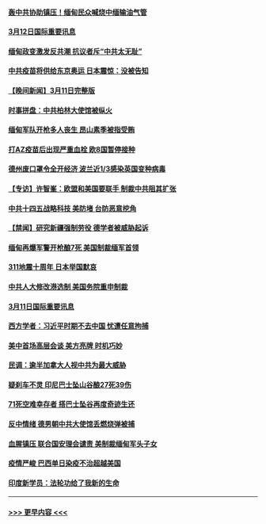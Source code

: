 #### [轰中共协助镇压！缅甸民众喊烧中缅输油气管](../pages/prog202/a103072179.md?t=03122151) 
#### [3月12日国际重要讯息](../pages/prog202/a103072171.md?t=03122151) 
#### [缅甸政变激发反共潮 抗议者斥“中共太无耻”](../pages/prog202/a103072130.md?t=03122151) 
#### [中共疫苗将供给东京奥运 日本震惊：没被告知](../pages/prog202/a103072084.md?t=03122151) 
#### [【晚间新闻】3月11日完整版](../pages/prog202/a103071990.md?t=03122151) 
#### [时事拼盘：中共柏林大使馆被纵火](../pages/prog202/a103071830.md?t=03122151) 
#### [缅甸军队开枪多人丧生 昂山素季被指受贿](../pages/prog202/a103071826.md?t=03122151) 
#### [打AZ疫苗后出现严重血栓 欧8国暂停接种](../pages/prog202/a103071623.md?t=03122151) 
#### [德州废口罩令全开经济 波兰近1/3感染英国变种病毒](../pages/prog202/a103071641.md?t=03122151) 
#### [【专访】许智峯：欧盟和美国要联手 制裁中共阻其扩张](../pages/prog202/a103071662.md?t=03122151) 
#### [中共十四五战略科技 美防堵 台防恶意挖角](../pages/prog202/a103071643.md?t=03122151) 
#### [【禁闻】研究新疆强制劳役 德学者被威胁起诉](../pages/prog202/a103071627.md?t=03122151) 
#### [缅甸再爆军警开枪酿7死 美国制裁缅军首领](../pages/prog202/a103071631.md?t=03122151) 
#### [311地震十周年 日本举国默哀](../pages/prog202/a103071595.md?t=03122151) 
#### [中共人大修改港选制 美国务院重申制裁](../pages/prog202/a103071569.md?t=03122151) 
#### [3月11日国际重要讯息](../pages/prog202/a103071460.md?t=03122151) 
#### [西方学者：习近平时期不去中国 忧遭任意拘捕](../pages/prog202/a103071405.md?t=03122151) 
#### [美中首场高层会谈 美方亮牌 时机巧妙](../pages/prog202/a103071382.md?t=03122151) 
#### [民调：逾半加拿大人视中共为最大威胁](../pages/prog202/a103071324.md?t=03122151) 
#### [疑刹车不灵 印尼巴士坠山谷酿27死39伤](../pages/prog202/a103071268.md?t=03122151) 
#### [71死空难幸存者 搭巴士坠谷再度奇迹生还](../pages/prog202/a103071279.md?t=03122151) 
#### [反中情绪 德男朝中共大使馆丢燃烧弹被捕](../pages/prog202/a103071263.md?t=03122151) 
#### [血腥镇压 联合国安理会谴责 美制裁缅甸军头子女](../pages/prog202/a103071234.md?t=03122151) 
#### [疫情严峻 巴西单日染疫不治超越美国](../pages/prog202/a103071213.md?t=03122151) 
#### [印度新学员：法轮功给了我新的生命](../pages/prog202/a103070708.md?t=03122151) 

----
#### [ >>> 更早内容 <<< ](../indexes/prog202-earlier.md)
